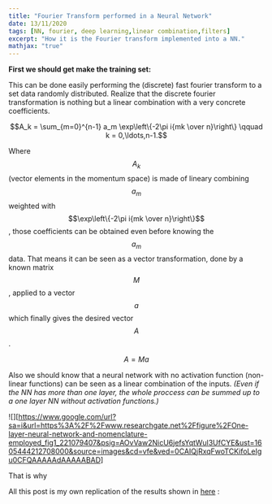 ```yaml
---
title: "Fourier Transform performed in a Neural Network"
date: 13/11/2020
tags: [NN, fourier, deep learning,linear combination,filters]
excerpt: "How it is the Fourier transform implemented into a NN."
mathjax: "true"
---
```



**First we should get make the training set:**

This can be done easily performing the (discrete) fast fourier transform to a set data randomly distributed.
Realize that the discrete fourier transformation is nothing but a linear combination with a very concrete coefficients.

$$A_k =  \sum_{m=0}^{n-1} a_m \exp\left\{-2\pi i{mk \over n}\right\} \qquad k = 0,\ldots,n-1.$$

Where $$A_k$$ (vector elements in the momentum space) is made of lineary combining $$a_m$$ weighted with $$\exp\left\{-2\pi i{mk \over n}\right\}$$ , those coefficients can be obtained even before knowing the $$a_m$$ data. That means it can be seen as a vector transformation, done by a known matrix $$M$$, applied to a vector $$a$$ which finally gives the desired vector $$A$$.

$$ A = M a$$

Also we should know that a neural network with no activation function (non-linear functions) can be seen as a linear combination of the inputs.
*(Even if the NN has more than one layer, the whole proccess can be summed up to a one layer NN without activation functions.)*

![][https://www.google.com/url?sa=i&url=https%3A%2F%2Fwww.researchgate.net%2Ffigure%2FOne-layer-neural-network-and-nomenclature-employed_fig1_221079407&psig=AOvVaw2NicU6jefsYqtWul3UfCYE&ust=1605444212708000&source=images&cd=vfe&ved=0CAIQjRxqFwoTCKifoLeIgu0CFQAAAAAdAAAAABAD]

That is why  





All this post is my own replication of the results shown in <a href="https://gist.github.com/endolith/98863221204541bf017b6cae71cb0a89">here</a> :
<script src="https://gist.github.com/endolith/98863221204541bf017b6cae71cb0a89.js"></script>
